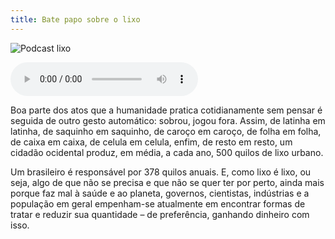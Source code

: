 ```yaml
---
title: Bate papo sobre o lixo
---
```


![Podcast lixo](http://static.deviante.com.br/wp-content/uploads/2015/07/SciCast_Vitrine_BIG4.jpg)


<div class="wrapper" data-grid>
    <audio src="{{ page.url | replace: 'projetos', 'midia' | replace: '.html', '.mp3' }}" controls></audio>
</div>

Boa parte dos atos que a humanidade pratica cotidianamente sem pensar é seguida de outro gesto automático: sobrou, jogou fora. Assim, de latinha em latinha, de saquinho em saquinho, de caroço em caroço, de folha em folha, de caixa em caixa, de celula em celula, enfim, de resto em resto, um cidadão ocidental produz, em média, a cada ano, 500 quilos de lixo urbano.

Um brasileiro é responsável por 378 quilos anuais. E, como lixo é lixo, ou seja, algo de que não se precisa e que não se quer ter por perto, ainda mais porque faz mal à saúde e ao planeta, governos, cientistas, indústrias e a população em geral empenham-se atualmente em encontrar formas de tratar e reduzir sua quantidade – de preferência, ganhando dinheiro com isso.
